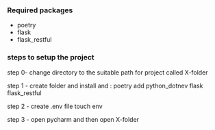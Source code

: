 ### Required packages 
- poetry
- flask
- flask_restful

### steps to setup the project

step 0-
change directory to the suitable path for project called X-folder

step 1 - create folder and install and :
poetry add python_dotnev flask flask_restful

step 2 - create .env file
touch env

step 3 - open pycharm and then open X-folder

###

